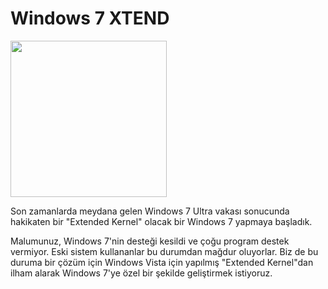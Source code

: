 # Windows 7 XTEND

<img src="https://github.com/stereoDotLuigi/Windows-7-XTEND/assets/110627763/26fdee7c-ef99-4653-b628-91b934821af2" width="250">

Son zamanlarda meydana gelen Windows 7 Ultra vakası sonucunda hakikaten bir "Extended Kernel" olacak bir Windows 7 yapmaya başladık.

Malumunuz, Windows 7'nin desteği kesildi ve çoğu program destek vermiyor. Eski sistem kullananlar bu durumdan mağdur oluyorlar.
Biz de bu duruma bir çözüm için Windows Vista için yapılmış "Extended Kernel"dan ilham alarak Windows 7'ye özel bir şekilde geliştirmek istiyoruz.
